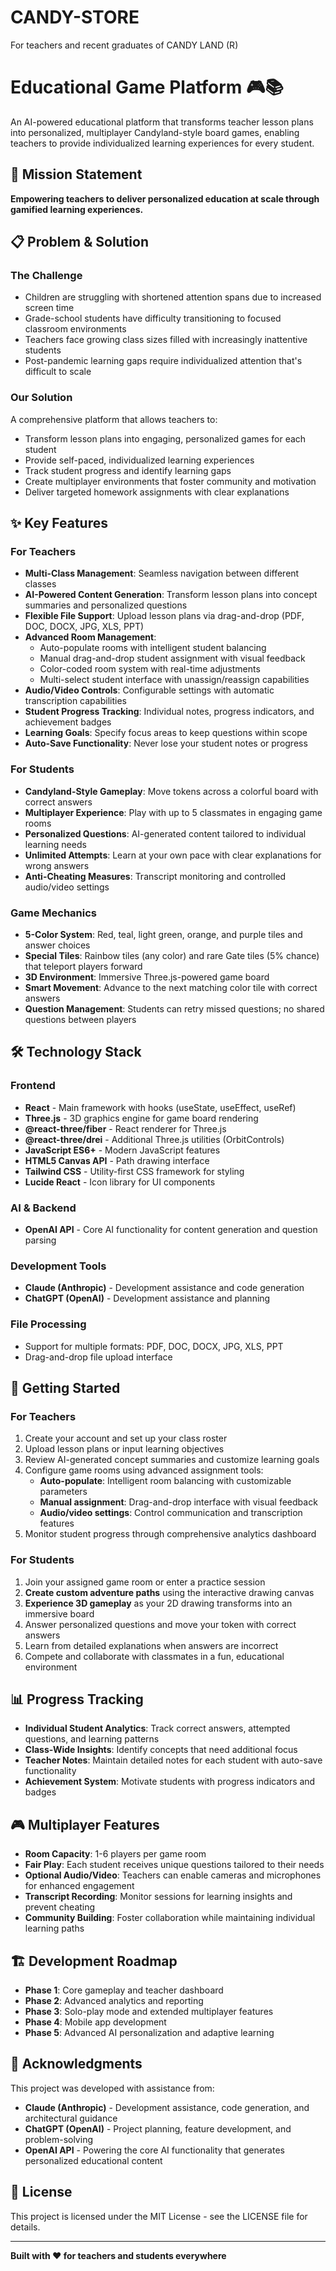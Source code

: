 # CANDY-STORE
For teachers and recent graduates of CANDY LAND (R)

# Educational Game Platform 🎮📚

An AI-powered educational platform that transforms teacher lesson plans into personalized, multiplayer Candyland-style board games, enabling teachers to provide individualized learning experiences for every student.

## 🎯 **Mission Statement**

**Empowering teachers to deliver personalized education at scale through gamified learning experiences.**

## 📋 **Problem & Solution**

### **The Challenge**
- Children are struggling with shortened attention spans due to increased screen time
- Grade-school students have difficulty transitioning to focused classroom environments
- Teachers face growing class sizes filled with increasingly inattentive students
- Post-pandemic learning gaps require individualized attention that's difficult to scale

### **Our Solution**
A comprehensive platform that allows teachers to:
- Transform lesson plans into engaging, personalized games for each student
- Provide self-paced, individualized learning experiences
- Track student progress and identify learning gaps
- Create multiplayer environments that foster community and motivation
- Deliver targeted homework assignments with clear explanations

## ✨ **Key Features**

### **For Teachers**
- **Multi-Class Management**: Seamless navigation between different classes
- **AI-Powered Content Generation**: Transform lesson plans into concept summaries and personalized questions
- **Flexible File Support**: Upload lesson plans via drag-and-drop (PDF, DOC, DOCX, JPG, XLS, PPT)
- **Advanced Room Management**: 
  - Auto-populate rooms with intelligent student balancing
  - Manual drag-and-drop student assignment with visual feedback
  - Color-coded room system with real-time adjustments
  - Multi-select student interface with unassign/reassign capabilities
- **Audio/Video Controls**: Configurable settings with automatic transcription capabilities
- **Student Progress Tracking**: Individual notes, progress indicators, and achievement badges
- **Learning Goals**: Specify focus areas to keep questions within scope
- **Auto-Save Functionality**: Never lose your student notes or progress

### **For Students**
- **Candyland-Style Gameplay**: Move tokens across a colorful board with correct answers
- **Multiplayer Experience**: Play with up to 5 classmates in engaging game rooms
- **Personalized Questions**: AI-generated content tailored to individual learning needs
- **Unlimited Attempts**: Learn at your own pace with clear explanations for wrong answers
- **Anti-Cheating Measures**: Transcript monitoring and controlled audio/video settings

### **Game Mechanics**
- **5-Color System**: Red, teal, light green, orange, and purple tiles and answer choices
- **Special Tiles**: Rainbow tiles (any color) and rare Gate tiles (5% chance) that teleport players forward
- **3D Environment**: Immersive Three.js-powered game board
- **Smart Movement**: Advance to the next matching color tile with correct answers
- **Question Management**: Students can retry missed questions; no shared questions between players

## 🛠 **Technology Stack**

### **Frontend**
- **React** - Main framework with hooks (useState, useEffect, useRef)
- **Three.js** - 3D graphics engine for game board rendering
- **@react-three/fiber** - React renderer for Three.js
- **@react-three/drei** - Additional Three.js utilities (OrbitControls)
- **JavaScript ES6+** - Modern JavaScript features
- **HTML5 Canvas API** - Path drawing interface
- **Tailwind CSS** - Utility-first CSS framework for styling
- **Lucide React** - Icon library for UI components

### **AI & Backend**
- **OpenAI API** - Core AI functionality for content generation and question parsing

### **Development Tools**
- **Claude (Anthropic)** - Development assistance and code generation
- **ChatGPT (OpenAI)** - Development assistance and planning

### **File Processing**
- Support for multiple formats: PDF, DOC, DOCX, JPG, XLS, PPT
- Drag-and-drop file upload interface

## 🚀 **Getting Started**

### **For Teachers**
1. Create your account and set up your class roster
2. Upload lesson plans or input learning objectives
3. Review AI-generated concept summaries and customize learning goals
4. Configure game rooms using advanced assignment tools:
   - **Auto-populate**: Intelligent room balancing with customizable parameters
   - **Manual assignment**: Drag-and-drop interface with visual feedback
   - **Audio/video settings**: Control communication and transcription features
5. Monitor student progress through comprehensive analytics dashboard

### **For Students**
1. Join your assigned game room or enter a practice session
2. **Create custom adventure paths** using the interactive drawing canvas
3. **Experience 3D gameplay** as your 2D drawing transforms into an immersive board
4. Answer personalized questions and move your token with correct answers
5. Learn from detailed explanations when answers are incorrect
6. Compete and collaborate with classmates in a fun, educational environment

## 📊 **Progress Tracking**

- **Individual Student Analytics**: Track correct answers, attempted questions, and learning patterns
- **Class-Wide Insights**: Identify concepts that need additional focus
- **Teacher Notes**: Maintain detailed notes for each student with auto-save functionality
- **Achievement System**: Motivate students with progress indicators and badges

## 🎮 **Multiplayer Features**

- **Room Capacity**: 1-6 players per game room
- **Fair Play**: Each student receives unique questions tailored to their needs
- **Optional Audio/Video**: Teachers can enable cameras and microphones for enhanced engagement
- **Transcript Recording**: Monitor sessions for learning insights and prevent cheating
- **Community Building**: Foster collaboration while maintaining individual learning paths

## 🏗 **Development Roadmap**

- **Phase 1**: Core gameplay and teacher dashboard
- **Phase 2**: Advanced analytics and reporting
- **Phase 3**: Solo-play mode and extended multiplayer features
- **Phase 4**: Mobile app development
- **Phase 5**: Advanced AI personalization and adaptive learning

## 🙏 **Acknowledgments**

This project was developed with assistance from:
- **Claude (Anthropic)** - Development assistance, code generation, and architectural guidance
- **ChatGPT (OpenAI)** - Project planning, feature development, and problem-solving
- **OpenAI API** - Powering the core AI functionality that generates personalized educational content

## 📄 **License**

This project is licensed under the MIT License - see the LICENSE file for details.

---

**Built with ❤️ for teachers and students everywhere**
